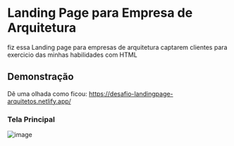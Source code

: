 # Landing Page para Empresa de Arquitetura

fiz essa Landing page para empresas de arquitetura captarem clientes para exercicio das minhas habilidades com HTML 

## Demonstração

Dê uma olhada como ficou: https://desafio-landingpage-arquitetos.netlify.app/ 

### Tela Principal
![image](https://github.com/user-attachments/assets/ca104fb2-7f0d-4a9a-9ec1-58abbe62ffa7)
